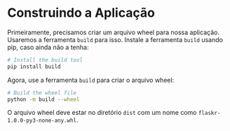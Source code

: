 # Construindo a Aplicação

Primeiramente, precisamos criar um arquivo wheel para nossa aplicação. Usaremos a ferramenta `build` para isso. Instale a ferramenta `build` usando pip, caso ainda não a tenha:

```bash
# Install the build tool
pip install build
```

Agora, use a ferramenta `build` para criar o arquivo wheel:

```bash
# Build the wheel file
python -m build --wheel
```

O arquivo wheel deve estar no diretório `dist` com um nome como `flaskr-1.0.0-py3-none-any.whl`.
